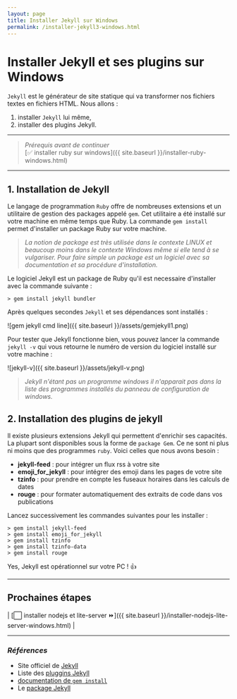```yaml
---
layout: page 
title: Installer Jekyll sur Windows
permalink: /installer-jekyll3-windows.html
---
```

# Installer Jekyll et ses plugins sur Windows

`Jekyll` est le générateur de site statique qui va transformer nos fichiers textes en fichiers HTML. Nous allons :

1. installer `Jekyll` lui même,
1. installer des plugins Jekyll.

---

> _Prérequis avant de continuer_  
> [:white_check_mark: installer ruby sur windows]({{ site.baseurl }}/installer-ruby-windows.html)

---

## 1. Installation de Jekyll

Le langage de programmation `Ruby` offre de nombreuses extensions et un utilitaire de gestion des packages appelé `gem`. Cet utilitaire a été installé sur votre machine en même temps que Ruby. La commande `gem install` permet d'installer un package Ruby sur votre machine.

> _La notion de package est très utilisée dans le contexte LINUX et beaucoup moins dans le contexte Windows même si elle tend à se vulgariser. Pour faire simple un package est un logiciel avec sa documentation et sa procédure d'installation._

Le logiciel Jekyll est un package de Ruby qu'il est necessaire d'installer avec la commande suivante :

``` shell
> gem install jekyll bundler
```

Après quelques secondes `Jekyll` et ses dépendances sont installés :

![gem jekyll cmd line]({{ site.baseurl }}/assets/gemjekyll1.png)

Pour tester que Jekyll fonctionne bien, vous pouvez lancer la commande ```jekyll -v``` qui vous retourne le numéro de version du logiciel installé sur votre machine :

![jekyll-v]({{ site.baseurl }}/assets/jekyll-v.png)

> _Jekyll n'étant pas un programme windows il n'apparait pas dans la liste des programmes installés du panneau de configuration de windows._

## 2. Installation des plugins de jekyll

Il existe plusieurs extensions Jekyll qui permettent d'enrichir ses capacités. La plupart sont disponibles sous la forme de `package Gem`. Ce ne sont ni plus ni moins que des programmes `ruby`. Voici celles que nous avons besoin :

- **jekyll-feed** : pour intégrer un flux rss à votre site
- **emoji_for_jekyll** : pour intégrer des emoji dans les pages de votre site
- **tzinfo** : pour prendre en compte les fuseaux horaires dans les calculs de dates
- **rouge** : pour formater automatiquement des extraits de code dans vos publications

Lancez successivement les commandes suivantes pour les installer :

``` shell
> gem install jekyll-feed
> gem install emoji_for_jekyll
> gem install tzinfo
> gem install tzinfo-data
> gem install rouge

```

Yes, Jekyll est opérationnel sur votre PC ! :+1:

---

## Prochaines étapes

| [:white_large_square: installer nodejs et lite-server :fast_forward:]({{ site.baseurl }}/installer-nodejs-lite-server-windows.html) |

---

### _Références_

- Site officiel de [Jekyll](https://jekyllrb.com/)
- Liste des [pluggins Jekyll](https://jekyllrb.com/docs/plugins/#available-plugins)
- [documentation de `gem install`](http://guides.rubygems.org/command-reference/#gem-install)
- Le [package Jekyll](https://rubygems.org/gems/jekyll)
